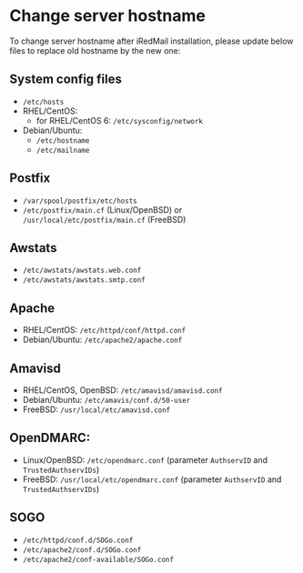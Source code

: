 # Change server hostname

To change server hostname after iRedMail installation, please update below
files to replace old hostname by the new one:

## System config files

* `/etc/hosts`
* RHEL/CentOS:
    * for RHEL/CentOS 6: `/etc/sysconfig/network`
* Debian/Ubuntu:
    * `/etc/hostname`
    * `/etc/mailname`

## Postfix

* `/var/spool/postfix/etc/hosts`
* `/etc/postfix/main.cf` (Linux/OpenBSD) or `/usr/local/etc/postfix/main.cf` (FreeBSD)

## Awstats

* `/etc/awstats/awstats.web.conf`
* `/etc/awstats/awstats.smtp.conf`

## Apache

* RHEL/CentOS: `/etc/httpd/conf/httpd.conf`
* Debian/Ubuntu: `/etc/apache2/apache.conf`

## Amavisd

* RHEL/CentOS, OpenBSD: `/etc/amavisd/amavisd.conf`
* Debian/Ubuntu: `/etc/amavis/conf.d/50-user`
* FreeBSD: `/usr/local/etc/amavisd.conf`

## OpenDMARC:

* Linux/OpenBSD: `/etc/opendmarc.conf` (parameter `AuthservID` and `TrustedAuthservIDs`)
* FreeBSD: `/usr/local/etc/opendmarc.conf` (parameter `AuthservID` and `TrustedAuthservIDs`)

## SOGO

* `/etc/httpd/conf.d/SOGo.conf`
* `/etc/apache2/conf.d/SOGo.conf`
* `/etc/apache2/conf-available/SOGo.conf`
